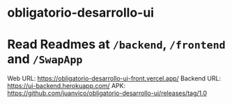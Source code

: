 # obligatorio-desarrollo-ui

# Read Readmes at `/backend`, `/frontend` and `/SwapApp`


Web URL: https://obligatorio-desarrollo-ui-front.vercel.app/
Backend URL: https://ui-backend.herokuapp.com/
APK: https://github.com/juanvico/obligatorio-desarrollo-ui/releases/tag/1.0